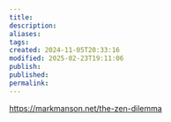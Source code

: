 ```yaml
---
title: 
description: 
aliases: 
tags: 
created: 2024-11-05T20:33:16
modified: 2025-02-23T19:11:06
publish: 
published: 
permalink: 
---
```



https://markmanson.net/the-zen-dilemma
